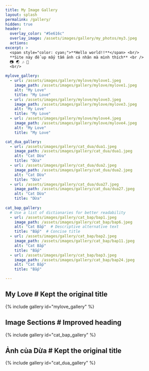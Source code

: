 ```yaml
---
title: My Image Gallery
layout: splash
permalink: /gallery/
hidden: true
header:
  overlay_color: "#5e616c"
  overlay_image: /assets/images/gallery/my_photos/my3.jpeg
  actions:
excerpt: >
  <span style="color: cyan;">**Hello world!!**</span> <br/>
  **Site này để up mấy tấm ảnh cá nhân mà mình thích** <br />
  📷 🌏 🎶 💖 
  <br/>

mylove_gallery:
  - url: /assets/images/gallery/mylove/mylove1.jpeg
    image_path: /assets/images/gallery/mylove/mylove1.jpeg
    alt: "My Love"
    title: "My Love"
  - url: /assets/images/gallery/mylove/mylove3.jpeg
    image_path: /assets/images/gallery/mylove/mylove3.jpeg
    alt: "My Love"
    title: "My Love"
  - url: /assets/images/gallery/mylove/mylove4.jpeg
    image_path: /assets/images/gallery/mylove/mylove4.jpeg
    alt: "My Love"
    title: "My Love"

cat_dua_gallery:
  - url: /assets/images/gallery/cat_dua/dua1.jpeg
    image_path: /assets/images/gallery/cat_dua/dua1.jpeg
    alt: "Cat Dừa"
    title: "Dừa"
  - url: /assets/images/gallery/cat_dua/dua2.jpeg
    image_path: /assets/images/gallery/cat_dua/dua2.jpeg
    alt: "Cat Dừa"
    title: "Dừa"
  - url: /assets/images/gallery/cat_dua/dua27.jpeg
    image_path: /assets/images/gallery/cat_dua/dua27.jpeg
    alt: "Cat Dừa"
    title: "Dừa"
    
cat_bap_gallery:
  # Use a list of dictionaries for better readability
  - url: /assets/images/gallery/cat_bap/bap1.jpeg
    image_path: /assets/images/gallery/cat_bap/bap6.jpeg
    alt: "Cat Bắp"  # Descriptive alternative text
    title: "Bắp"  # Concise title
  - url: /assets/images/gallery/cat_bap/bap2.jpeg
    image_path: /assets/images/gallery/cat_bap/bap11.jpeg
    alt: "Cat Bắp"
    title: "Bắp"
  - url: /assets/images/gallery/cat_bap/bap3.jpeg
    image_path: /assets/images/gallery/cat_bap/bap24.jpeg
    alt: "Cat Bắp"
    title: "Bắp"

---
```


## My Love  # Kept the original title

{% include gallery id="mylove_gallery" %}

## Image Sections  # Improved heading

{% include gallery id="cat_bap_gallery" %}

## Ảnh của Dừa  # Kept the original title

{% include gallery id="cat_dua_gallery" %}